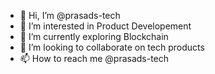 - 👋 Hi, I’m @prasads-tech
- 👀 I’m interested in Product Developement
- 🌱 I’m currently exploring Blockchain 
- 💞️ I’m looking to collaborate on tech products
- 📫 How to reach me @prasads-tech

<!---
prasads-tech/prasads-tech is a ✨ special ✨ repository because its `README.md` (this file) appears on your GitHub profile.
You can click the Preview link to take a look at your changes.
--->
